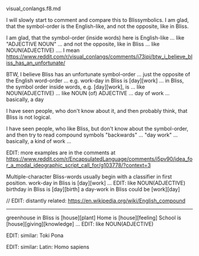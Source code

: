 visual_conlangs.f8.md

I will slowly start to comment and compare this to Blissymbolics.
I am glad, that the symbol-order is the English-like, and not the opposite, like in Bliss.


I am glad, that the symbol-order (inside words) here is English-like ... like "ADJECTIVE NOUN" ... and not the opposite, like in Bliss ... like NOUN(ADJECTIVE) .... I mean https://www.reddit.com/r/visual_conlangs/comments/i73ipj/btw_i_believe_bliss_has_an_unfortunate/




BTW, I believe Bliss has an unfortunate symbol-order ... just the opposite of the English word-order ... e.g. work-day in Bliss is [day][work]
... in Bliss, the symbol order inside words, e.g. [day][work], is ... like NOUN(ADJECTIVE) ... like NOUN (of) ADJECTIVE ... day of work ... basically, a day

I have seen people, who don't know about it, and then probably think, that Bliss is not logical.

I have seen people, who like Bliss, but don't know about the symbol-order, and then try to read compound symbols "backwards" ... "day work" ... basically, a kind of work ...

EDIT: more examples are in the comments at https://www.reddit.com/r/EncapsulatedLanguage/comments/i5pv90/idea_for_a_modal_ideographic_script_call_for/g103778/?context=3







Multiple-character Bliss-words usually begin with a classifier in first position.
work-day in Bliss is [day][work]  ... EDIT: like NOUN(ADJECTIVE)
birthday in Bliss is [day][birth]
a day-work in Bliss could be [work][day]

// EDIT: distantly related: https://en.wikipedia.org/wiki/English_compound




---
greenhouse in Bliss is [house][plant]
Home is [house][feeling]
School is [house][giving][knowledge]  ... EDIT: like NOUN(ADJECTIVE)

EDIT: similar: Toki Pona

EDIT: similar: Latin: Homo sapiens





















